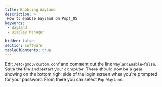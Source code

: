 ```yaml
---
title: Enabling Wayland
description: >
 How to enable Wayland on Pop!_OS
keywords:
 - Wayland
 - Display Manager

hidden: false
section: software
tableOfContents: true
---
```


Edit `/etc/gmd3/custom.conf` and comment out the line `WaylandEnable=false`. Save the file and restart your computer. There should now be a gear showing on the bottom right side of the login screen when you're prompted for your password. From there you can select `Pop Wayland`.
